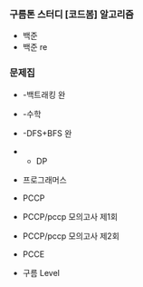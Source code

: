### 구름톤 스터디 [코드봄] 알고리즘 
* 백준
* 백준 re
### 문제집
*   -백트래킹 완
*   -수학 
*   -DFS+BFS 완
*   - DP
* 프로그래머스
* PCCP
* PCCP/pccp 모의고사 제1회
* PCCP/pccp 모의고사 제2회

* PCCE
* 구름 Level
